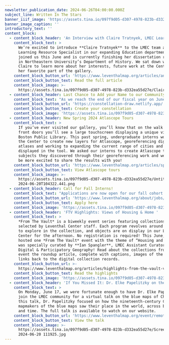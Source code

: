 ```yaml
---
newsletter_publication_date: 2024-06-26T04:00:00.000Z
subject_line: Written In The Stars
banner_iiif_image: 'https://assets.tina.io/097f9d05-d307-4978-823b-d332ea55d27e/starchart.jpg'
banner_image_caption: ''
introductory_text: ''
content_block:
  - content_block_header: 'An Interview with Claire Tratnyek, LMEC Learning Resource Specialist'
    content_block_text: >
      We’re excited to introduce **Claire Tratnyek** to the LMEC team as the
      Learning Resource Specialist in our expanding Education department! Claire
      joined us this June and is currently finishing her dissertation research
      in Northeastern University’s Department of History. We sat down with
      Claire to learn more about her interests, future work at the Center, and
      her favorite part of the gallery.
    content_block_button_url: 'https://www.leventhalmap.org/articles/an-interview-with-claire-tratnyek/'
    content_block_button_text: Read the full article
    content_block_image: >-
      https://assets.tina.io/097f9d05-d307-4978-823b-d332ea55d27e/Claire2021headshotSMALL.png
  - content_block_header: Last Chance to Add your Name to our Community Star Map
    content_block_text: "As we reach the end of our fiscal year on June 30, we are counting on you to help make our future work shine! Inspired by the\_[celestial chart in our current exhibition\_](https://www.leventhalmap.org/digital-exhibitions/heaven-and-earth/catalogue/4/)[Heaven & Earth](https://www.leventhalmap.org/digital-exhibitions/heaven-and-earth/catalogue/4/), we're creating a special community constellation chart drawn by our supporters. This week is your last chance to put your name amongst the stars—and support our mission at the same time.\_[Draw your own starry design](https://constellation-draw.netlify.app/) and then\_[donate $20 or more](https://leventhalmap.donorsupport.co/page/JUNE2024?drawing-id=400521254838206530)\_to become part of the community-drawn star chart.\_You can even [draw and dedicate a constellation for a loved one](https://constellation-draw.netlify.app/)\_and we'll send it to them by email or postcard! We rely on your generosity to make our programs\_accessible and your support makes a big difference.\n"
    content_block_button_url: 'https://constellation-draw.netlify.app/'
    content_block_button_text: Create your constellation
    content_block_image: 'https://assets.tina.io/097f9d05-d307-4978-823b-d332ea55d27e/starchart.jpg'
  - content_block_header: New Spring 2024 Atlascope Tours
    content_block_text: >
      If you’ve ever visited our gallery, you’ll know that on the walk up to the
      front doors you’ll see a large touchscreen displaying a unique view of the
      Boston Public Library. This past spring, undergraduate interns worked with
      the Center to create new layers for Atlascope, georeferencing digitized
      atlases and working to expanding the current range of cities and towns
      displayed in the tool. We asked our interns to create Atlascope tours of
      subjects they discovered through their georeferencing work and we couldn’t
      be more excited to share the results with you!
    content_block_button_url: 'https://www.leventhalmap.org/articles/spring-2024-atlascope-tours/'
    content_block_button_text: View Atlascope tours
    content_block_image: >-
      https://assets.tina.io/097f9d05-d307-4978-823b-d332ea55d27e/Untitled -
      2024-06-20T104322.441.png
  - content_block_header: Call for Fall Interns!
    content_block_text: "Applications are now open for our fall cohort of college interns. Our internship program trains the next generation of professionals in topics related to geospatial technology, public humanities, and librarianship. Interns will work onsite in the Center’s offices at the Central Library for 6-10 hours per week from mid-September 2024 through mid-December 2024 focused on\_[Geohumanities & GIS](https://www.leventhalmap.org/about/jobs/2024-fall-internships/). *Apply online by Friday, July 12, 2024 at 3:00 pm ET.*\n"
    content_block_button_url: 'https://www.leventhalmap.org/about/jobs/2024-fall-internships/'
    content_block_button_text: Apply here
    content_block_image: 'https://assets.tina.io/097f9d05-d307-4978-823b-d332ea55d27e/Media (9).jpg'
  - content_block_header: 'FTV Highlights: Views of Housing & Home '
    content_block_text: >
      *From The Vault* is a biweekly event series featuring collections objects
      selected by Leventhal Center staff. Each program revolves around a theme
      to explore in the collection, and objects are on display in our Learning
      Center for the afternoon. No registration is required! This June, we
      hosted one *From The Vault* event with the theme of “Housing and Home” and
      was specially curated by **Ian Spangler**, LMEC Assistant Curator of
      Digital & Participatory Geography! Read about the collections from this
      event the roundup article, complete with captions, images of the maps, and
      links back to the digital collection records.
    content_block_button_url: >-
      https://www.leventhalmap.org/articles/highlights-from-the-vault-views-of-housing-home/
    content_block_button_text: Read the highlights
    content_block_image: 'https://assets.tina.io/097f9d05-d307-4978-823b-d332ea55d27e/Untitled.png'
  - content_block_header: 'If You Missed It: Dr. Elke Papelitzky on the Blue Maps of China'
    content_block_text: >
      On Monday, June 17, we were fortunate enough to have Dr. Elke Papelitzky
      join the LMEC community for a virtual talk on the blue maps of China. In
      this talk, Dr. Papelitzky focused on how the nineteenth-century Chinese
      mapmakers of the blue maps saw their place in the world, across both space
      and time. The full talk is available to watch on our website. 
    content_block_button_url: 'https://www.leventhalmap.org/event/remote-talk-with-elke-papelitzky/'
    content_block_button_text: View the talk
    content_block_image: >-
      https://assets.tina.io/097f9d05-d307-4978-823b-d332ea55d27e/Screenshot
      2024-06-20 111925.jpg
---
```


